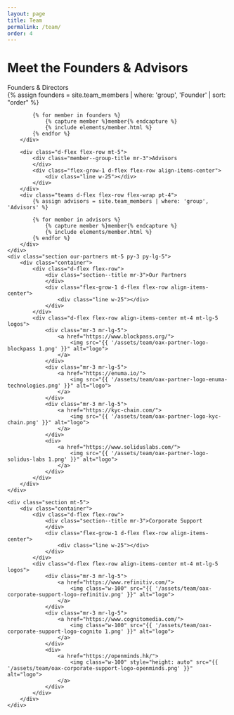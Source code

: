 ```yaml
---
layout: page
title: Team
permalink: /team/
order: 4
---
```

<div class="d-flex flex-column">
    <div class="container d-flex flex-column flex-lg-row flex-grow-1 pb-0 pb-lg-4" style="z-index: 1;">
        <h1 class="page-title blue1 w-75 w-lg-50">Meet the Founders & Advisors</h1>
    </div>
</div>
<div class="bg-white pt-4 pt-lg-5 mb-5 pb-5">
    <div class="container">
        <div class="d-flex flex-row">
            <div class="member--group-title mr-3">Founders & Directors
            </div>
            <div class="flex-grow-1 d-flex flex-row align-items-center">
                <div class="line w-25"></div>
            </div>
        </div>
        <div class="teams d-flex flex-row flex-wrap pt-4">
            {% assign founders = site.team_members | where: 'group', 'Founder' | sort: "order" %}
        
            {% for member in founders %}    
                {% capture member %}member{% endcapture %}
                {% include elements/member.html %}
            {% endfor %}
        </div>
        
        <div class="d-flex flex-row mt-5">
            <div class="member--group-title mr-3">Advisors
            </div>
            <div class="flex-grow-1 d-flex flex-row align-items-center">
                <div class="line w-25"></div>
            </div>
        </div>
        <div class="teams d-flex flex-row flex-wrap pt-4">
            {% assign advisors = site.team_members | where: 'group', 'Advisors' %}
        
            {% for member in advisors %}    
                {% capture member %}member{% endcapture %}
                {% include elements/member.html %}
            {% endfor %}
        </div>
    </div>
    <div class="section our-partners mt-5 py-3 py-lg-5">
        <div class="container">
            <div class="d-flex flex-row">
                <div class="section--title mr-3">Our Partners
                </div>
                <div class="flex-grow-1 d-flex flex-row align-items-center">
                    <div class="line w-25"></div>
                </div>
            </div>
            <div class="d-flex flex-row align-items-center mt-4 mt-lg-5 logos">
                <div class="mr-3 mr-lg-5">
                    <a href="https://www.blockpass.org/">
                        <img src="{{ '/assets/team/oax-partner-logo-blockpass 1.png' }}" alt="logo">
                    </a> 
                </div>
                <div class="mr-3 mr-lg-5">
                    <a href="https://enuma.io/">
                        <img src="{{ '/assets/team/oax-partner-logo-enuma-technologies.png' }}" alt="logo">
                    </a>
                </div>
                <div class="mr-3 mr-lg-5">
                    <a href="https://kyc-chain.com/">
                        <img src="{{ '/assets/team/oax-partner-logo-kyc-chain.png' }}" alt="logo">
                    </a>
                </div>
                <div>
                    <a href="https://www.soliduslabs.com/">
                        <img src="{{ '/assets/team/oax-partner-logo-solidus-labs 1.png' }}" alt="logo">
                    </a>
                </div>
            </div>
        </div>
    </div>

    <div class="section mt-5">
        <div class="container">
            <div class="d-flex flex-row">
                <div class="section--title mr-3">Corporate Support
                </div>
                <div class="flex-grow-1 d-flex flex-row align-items-center">
                    <div class="line w-25"></div>
                </div>
            </div>
            <div class="d-flex flex-row align-items-center mt-4 mt-lg-5 logos">
                <div class="mr-3 mr-lg-5">
                    <a href="https://www.refinitiv.com/">
                        <img class="w-100" src="{{ '/assets/team/oax-corporate-support-logo-refinitiv.png' }}" alt="logo">
                    </a>
                </div>
                <div class="mr-3 mr-lg-5">
                    <a href="https://www.cognitomedia.com/">
                        <img class="w-100" src="{{ '/assets/team/oax-corporate-support-logo-cognito 1.png' }}" alt="logo">
                    </a>
                </div>
                <div>
                    <a href="https://openminds.hk/">
                        <img class="w-100" style="height: auto" src="{{ '/assets/team/oax-corporate-support-logo-openminds.png' }}" alt="logo">
                    </a>
                </div>
            </div>
        </div>
    </div>
</div>